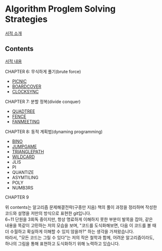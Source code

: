 # Algorithm Proglem Solving Strategies
[서적 소개](https://book.algospot.com/index.html)

## Contents
[서적 내용](https://book.algospot.com/problems.html)  

CHAPTER 6: 무식하게 풀기(brute force)
 - [PICNIC]()
 - [BOARDCOVER]()
 - [CLOCKSYNC](./brute_force/CLOCKSYNC/)  
 
CHAPTER 7: 분할 정복(divide conquer)
 - [QUADTREE](./divide_conquer/QUADTREE)
 - [FENCE](./divide_conquer/FENCE)
 - [FANMEETING](./divide_conquer/FANMEETING)  
 
CHAPTER 8: 동적 계획법(dynaming programming)
 - [BINO](./dynamic_programming/BINO)
 - [JUMPGAME](./dynamic_programming/JUMPGAME)
 - [TRIANGLEPATH](./dynamic_programming/TRIANGLEPATH)
 - [WILDCARD](./dynamic_programming/WILDCARD)
 - JLIS
 - PI
 - QUANTIZE
 - ASYMTILING
 - POLY
 - NUMB3RS  
 
CHAPTER 9

위 contents는 알고리즘 문제해결전략(구종만 지음) 책의 풀이 과정을 정리하며 작성한 코드와 설명을 저만의 방식으로 표현한 git입니다.  
6~11 단원을 3회독 중이지만, 항상 명료하게 이해하지 못한 부분이 발목을 잡아, 같은 내용을 똑같이 고민하는 저의 모습을 보며, "코드를 도식화해보면, 다음 이 코드를 볼 때 더 수월하고 확실하게 이해할 수 있지 않을까?" 하는 생각을 가져왔습니다.  
따라서, "모든 코드는 그릴 수 있다"는 저의 작은 철학과 함께, 어려운 알고리즘이라도, 하나의 그림을 통해 표현하고 도식화하기 위해 노력하고 있습니다.
